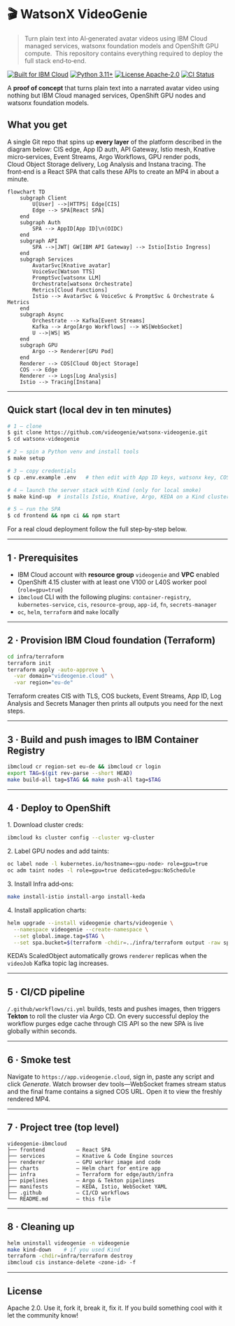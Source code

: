 # 🎬 WatsonX VideoGenie 

> Turn plain text into AI‑generated avatar videos using IBM Cloud managed services, watsonx foundation models and OpenShift GPU compute.  This repository contains everything required to deploy the full stack end‑to‑end.

[![Built for IBM Cloud](https://img.shields.io/badge/IBM%20Cloud‑Ready-blue)]()
[![Python 3.11+](https://img.shields.io/badge/python-3.11%2B-blue)]()
[![License Apache‑2.0](https://img.shields.io/badge/license-Apache%202.0-blue.svg)]()
[![CI Status](https://github.com/videogenie/videogenie-ibmcloud/actions/workflows/ci.yml/badge.svg)]()

 A **proof of concept** that turns plain text into a narrated avatar video using nothing but IBM Cloud managed services, OpenShift GPU nodes and watsonx foundation models.



## What you get

A single Git repo that spins up **every layer** of the platform described in the diagram below: CIS edge, App ID auth, API Gateway, Istio mesh, Knative micro‑services, Event Streams, Argo Workflows, GPU render pods, Cloud Object Storage delivery, Log Analysis and Instana tracing.  The front‑end is a React SPA that calls these APIs to create an MP4 in about a minute.

```mermaid
flowchart TD
    subgraph Client
        U[User] -->|HTTPS| Edge[CIS]
        Edge --> SPA[React SPA]
    end
    subgraph Auth
        SPA --> AppID[App ID]\n(OIDC)
    end
    subgraph API
        SPA -->|JWT| GW[IBM API Gateway] --> Istio[Istio Ingress]
    end
    subgraph Services
        AvatarSvc[Knative avatar]
        VoiceSvc[Watson TTS]
        PromptSvc[watsonx LLM]
        Orchestrate[watsonx Orchestrate]
        Metrics[Cloud Functions]
        Istio --> AvatarSvc & VoiceSvc & PromptSvc & Orchestrate & Metrics
    end
    subgraph Async
        Orchestrate --> Kafka[Event Streams]
        Kafka --> Argo[Argo Workflows] --> WS[WebSocket]
        U -->|WS| WS
    end
    subgraph GPU
        Argo --> Renderer[GPU Pod]
    end
    Renderer --> COS[Cloud Object Storage]
    COS --> Edge
    Renderer --> Logs[Log Analysis]
    Istio --> Tracing[Instana]
```

---

## Quick start (local dev in ten minutes)

```bash
# 1 – clone
$ git clone https://github.com/videogenie/watsonx-videogenie.git
$ cd watsonx-videogenie

# 2 – spin a Python venv and install tools
$ make setup

# 3 – copy credentials
$ cp .env.example .env   # then edit with App ID keys, watsonx key, COS bucket

# 4 – launch the server stack with Kind (only for local smoke)
$ make kind-up  # installs Istio, Knative, Argo, KEDA on a Kind cluster with CPU‑only renderer

# 5 – run the SPA
$ cd frontend && npm ci && npm start
```

For a real cloud deployment follow the full step‑by‑step below.

---

## 1 · Prerequisites

* IBM Cloud account with **resource group** `videogenie` and **VPC** enabled
* OpenShift 4.15 cluster with at least one V100 or L40S worker pool (`role=gpu=true`)
* `ibmcloud` CLI with the following plugins: `container‑registry`, `kubernetes‑service`, `cis`, `resource‑group`, `app‑id`, `fn`, `secrets‑manager`
* `oc`, `helm`, `terraform` and `make` locally

---

## 2 · Provision IBM Cloud foundation (Terraform)

```bash
cd infra/terraform
terraform init
terraform apply -auto-approve \
  -var domain="videogenie.cloud" \
  -var region="eu-de"
```

Terraform creates CIS with TLS, COS buckets, Event Streams, App ID, Log Analysis and Secrets Manager then prints all outputs you need for the next steps.

---

## 3 · Build and push images to IBM Container Registry

```bash
ibmcloud cr region-set eu-de && ibmcloud cr login
export TAG=$(git rev-parse --short HEAD)
make build-all tag=$TAG && make push-all tag=$TAG
```

---

## 4 · Deploy to OpenShift

1. Download cluster creds:

```bash
ibmcloud ks cluster config --cluster vg-cluster
```

2. Label GPU nodes and add taints:

```bash
oc label node -l kubernetes.io/hostname=<gpu-node> role=gpu=true
oc adm taint nodes -l role=gpu=true dedicated=gpu:NoSchedule
```

3. Install Infra add‑ons:

```bash
make install-istio install-argo install-keda
```

4. Install application charts:

```bash
helm upgrade --install videogenie charts/videogenie \
  --namespace videogenie --create-namespace \
  --set global.image.tag=$TAG \
  --set spa.bucket=$(terraform -chdir=../infra/terraform output -raw spa_bucket)
```

KEDA’s ScaledObject automatically grows `renderer` replicas when the `videoJob` Kafka topic lag increases.

---

## 5 · CI/CD pipeline

`/.github/workflows/ci.yml` builds, tests and pushes images, then triggers **Tekton** to roll the cluster via Argo CD.  On every successful deploy the workflow purges edge cache through CIS API so the new SPA is live globally within seconds.

---

## 6 · Smoke test

Navigate to `https://app.videogenie.cloud`, sign in, paste any script and click *Generate*.  Watch browser dev tools—WebSocket frames stream status and the final frame contains a signed COS URL.  Open it to view the freshly rendered MP4.

---

## 7 · Project tree (top level)

```text
videogenie-ibmcloud
├── frontend          – React SPA
├── services          – Knative & Code Engine sources
├── renderer          – GPU worker image and code
├── charts            – Helm chart for entire app
├── infra             – Terraform for edge/auth/infra
├── pipelines         – Argo & Tekton pipelines
├── manifests         – KEDA, Istio, WebSocket YAML
├── .github           – CI/CD workflows
└── README.md         – this file
```

---

## 8 · Cleaning up

```bash
helm uninstall videogenie -n videogenie
make kind-down    # if you used Kind
terraform -chdir=infra/terraform destroy
ibmcloud cis instance-delete <zone-id> -f
```

---

## License

Apache 2.0.  Use it, fork it, break it, fix it.  If you build something cool with it let the community know!
